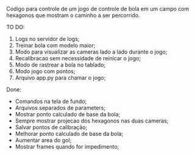 Codigo para controle de um jogo de controle de bola em um campo com hexagonos que mostram o caminho a ser percorrido.


TO DO:
1. Logs no servidor de logs;
2. Treinar bola com modelo maior;
3. Modo para visualizar as cameras lado a lado durante o jogo;
4. Recalibracao sem necessidade de reinicar o jogo; 
5. Modo de rastrear a bola no tablado;
6. Modo jogo com pontos;
7. Arquivo app.py para chamar o jogo;

Done:

* Comandos na tela de fundo;
* Arquivos separados de parameters;
* Mostrar ponto calculado de base da bola;
* Sempre mostrar projecao dos hexagonos nas duas cameras;
* Salvar pontos de calibração;
* Melhorar ponto calculado de base da bola;
* Aumentar area do gol;
* Mostrar frames quando for impedimento;
